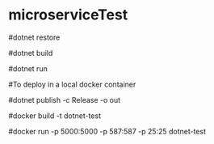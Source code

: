 # microserviceTest

#dotnet restore

#dotnet build

#dotnet run


#To deploy in a local docker container

#dotnet publish -c Release -o out

#docker build -t dotnet-test

#docker run -p 5000:5000 -p 587:587 -p 25:25 dotnet-test
